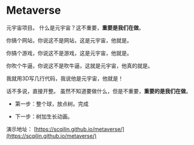 # Metaverse
元宇宙项目。
什么是元宇宙？这不重要，**重要是我们在做**。

你搞个网站，你说这不是网站，这是元宇宙，他就是。

你搞个游戏，你说这不是游戏，这是元宇宙，他就是。

你吹个牛逼，你说这不是吹牛逼，这就是元宇宙，他真的就是。

我就用3D写几行代码，我说他是元宇宙，他就是！

话不多说，直接开整。
虽然不知道要做什么，但是不重要，**重要的是我们在做**。

- 第一步：整个球，放点树。完成

- 下一步：树加生长动画。

演示地址： [https://scqilin.github.io/metaverse/](https://scqilin.github.io/metaverse/)
